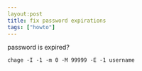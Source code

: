 ```yaml
---
layout:post
title: fix password expirations
tags: ["howto"]
---
```



password is expired?

    chage -I -1 -m 0 -M 99999 -E -1 username

